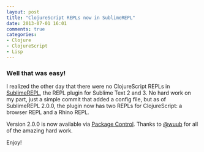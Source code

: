 ```yaml
---
layout: post
title: "ClojureScript REPLs now in SublimeREPL"
date: 2013-07-01 16:01
comments: true
categories:
- Clojure
- ClojureScript
- Lisp
---
```


### Well that was easy!

I realized the other day that there were no ClojureScript REPLs in [SublimeREPL](https://github.com/wuub/SublimeREPL), the REPL plugin for Sublime Text 2 and 3. No hard work on my part, just a simple commit that added a config file, but as of SublimeREPL 2.0.0, the plugin now has two REPLs for ClojureScript: a browser REPL and a Rhino REPL.

Version 2.0.0 is now available via [Package Control](http://wbond.net/sublime_packages/package_control). Thanks to [@wuub](https://twitter.com/wuub) for all of the amazing hard work.

Enjoy!